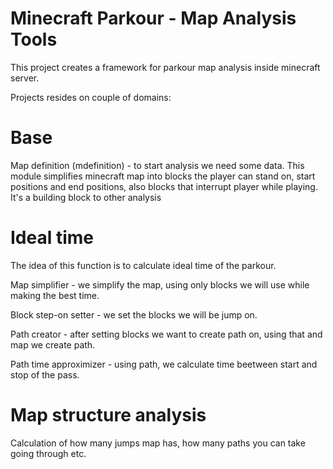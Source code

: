 # Minecraft Parkour - Map Analysis Tools
This project creates a framework for parkour map analysis inside minecraft server.

Projects resides on couple of domains:

# Base
Map definition (mdefinition) - to start analysis we need some data. This module simplifies minecraft map into blocks the player can stand on, start positions and end positions, also blocks that interrupt player while playing. It's a building block to other analysis


# Ideal time 
The idea of this function is to calculate ideal time of the parkour.

Map simplifier - we simplify the map, using only blocks we will use while making the best time.

Block step-on setter - we set the blocks we will be jump on.

Path creator - after setting blocks we want to create path on, using that and map we create path.

Path time approximizer - using path, we calculate time beetween start and stop of the pass.

# Map structure analysis
Calculation of how many jumps map has, how many paths you can take going through etc.
